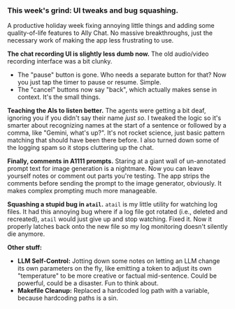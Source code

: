 ### This week's grind: UI tweaks and bug squashing.

A productive holiday week fixing annoying little things and adding some quality-of-life features to Ally Chat. No massive breakthroughs, just the necessary work of making the app less frustrating to use.

**The chat recording UI is slightly less dumb now.**
The old audio/video recording interface was a bit clunky.
- The "pause" button is gone. Who needs a separate button for that? Now you just tap the timer to pause or resume. Simple.
- The "cancel" buttons now say "back", which actually makes sense in context. It's the small things.

**Teaching the AIs to listen better.**
The agents were getting a bit deaf, ignoring you if you didn't say their name *just so*. I tweaked the logic so it's smarter about recognizing names at the start of a sentence or followed by a comma, like "Gemini, what's up?". It's not rocket science, just basic pattern matching that should have been there before. I also turned down some of the logging spam so it stops cluttering up the chat.

**Finally, comments in A1111 prompts.**
Staring at a giant wall of un-annotated prompt text for image generation is a nightmare. Now you can leave yourself notes or comment out parts you're testing. The app strips the comments before sending the prompt to the image generator, obviously. It makes complex prompting much more manageable.

**Squashing a stupid bug in `atail`.**
`atail` is my little utility for watching log files. It had this annoying bug where if a log file got rotated (i.e., deleted and recreated), `atail` would just give up and stop watching. Fixed it. Now it properly latches back onto the new file so my log monitoring doesn't silently die anymore.

**Other stuff:**
- **LLM Self-Control:** Jotting down some notes on letting an LLM change its own parameters on the fly, like emitting a token to adjust its own "temperature" to be more creative or factual mid-sentence. Could be powerful, could be a disaster. Fun to think about.
- **Makefile Cleanup:** Replaced a hardcoded log path with a variable, because hardcoding paths is a sin.
